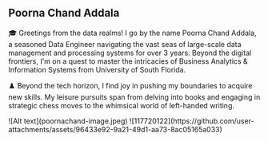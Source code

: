 <h2>Poorna Chand Addala</h2>
<p>🎓 Greetings from the data realms! I go by the name Poorna Chand Addala, a seasoned Data Engineer navigating the vast seas of large-scale data management and processing systems for over 3 years. Beyond the digital frontiers, I'm on a quest to master the intricacies of Business Analytics & Information Systems from University of South Florida.

♟️ Beyond the tech horizon, I find joy in pushing my boundaries to acquire new skills. My leisure pursuits span from delving into books and engaging in strategic chess moves to the whimsical world of left-handed writing.
</p>
![Alt text](poornachand-image.jpeg)
![117720122](https://github.com/user-attachments/assets/96433e92-9a21-49d1-aa73-8ac05165a033)
